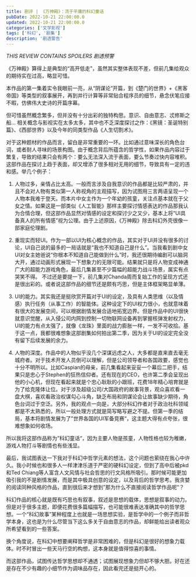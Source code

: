 ```yaml
---
title: 剧评 | 《万神殿》：流于平庸的科幻童话
pubDate: 2022-10-21 22:00:00.0
updated: 2022-10-21 22:00:00.0
categories: ['文学影视']
tags: ['科幻', '剧集']
description: '剧透警告'
---
```

*THIS REVIEW CONTAINS SPOILERS 剧透预警*

《万神殿》算得上是典型的“高开低走”，虽然其实整体表现不差，但前几集给观众的期待实在过高，略显可惜。

本作品的第一集着实令我眼前一亮，从“阴谋论”开篇，到《楚门的世界》+《黑客帝国》等类型的叙事展开，再到并行计算等非常贴合程序员的细节，悬念伏笔应接不暇，仿佛伟大史诗的开篇序幕。

但可惜虽然概念繁多，但并没有十分出彩的独特构思。意识、自由意志、忒修斯之船... 相关概念与影视实在太多太多，其中也不乏深度探讨之作：《黑镜：圣诞特别篇》、《西部世界》以及今年的同类型作品《人生切割术》。

对于这种题材的作品而言，留白是非常重要的一环。比如通过意味深长的角色台词，或者耐人寻味的场景构图。由于概念背后所蕴含的哲学性，如果作品内容过于繁复，导致的结果只会有两个：要么无法深入流于表面，要么节奏过快内容堆积。这部作品在探讨上趋于表面，却又增添了很多相对无用的细节，导致具有一定的违和感。举几个例子：

1. 人物过多，亲情占比太高。一般而言涉及自我意识的作品都是比较严肃的，并且不会对人物有类似第一人称视角的主观描写，因为试图用三言两语呈现一个人物本我难于登天。而本片中女主作为一个年幼的孩童，关注点基本就在于父女之情。如果这是一部类似《人工智能》那样主要探讨情感表达的作品那我认为合情合理，但这部作品显然对情感的设定和探讨少之又少，基本上将“UI具备真人的所有情感”视为公理。由于上述原因，《万神殿》除去科幻外壳很像一部家庭伦理剧。

2. 重现实而轻UI。作为一部以UI为核心概念的作品，其实对于UI并没有很多的讨论，UI自己说的最多的一局话就是“我也不知道自己是什么”。当我看到剧中女UI对女主她爸说“你根本不知道自己能做到什么”时，我还很期待编剧可以脑洞大开，通过动画形式展现一下想象力的无限可能。结果就只是将人物变成神通广大的超能力游戏角色，最后几集甚至不少篇幅的超能力战斗场景，属实有点哭笑不得。
不过还是要提一下，前几集对Chanda周而复始工作的呈现方式还是很出彩的。或者说这部作品的细节还是颇有巧思，但是主体框架略显单薄。

3. UI的能力。其实我还是挺欣赏开篇对于UI的设定，及具有人类思维（以及情感）执行任务（从事工作）的智能体。这种设定下的UI权力很小，也就意味着有很大的发展空间，可以根据剧情发展合适地拓宽边界。但是作品中的UI很快就意识觉醒，从入侵公司内网到控制一切物联网设备再到掌握核弹发射权力，UI的能力有点太强了，就像《龙珠》里面的战力膨胀一样，一发不可收拾。基于这一点，我都很难想象这部剧集如何拍出第二季，因为关于UI的设定完全没有留下后续发展的余力。

4. 人物的深度。作品中的人物似乎没几个深谋远虑之人，大多都是直来直去毫无城府者。对于技术开发人员倒可以理解，但是公司领导者和各国政要，感觉也十分不明所以。比如Caspian的母亲，前几集看起来妥妥一个幕后二把手，结果只是忠心于Stephen的狂热信仰者。还有现在的CEO，也许第二季会呈现出他的小心机，但现在看起来就是个忠心耿耿的小跟班，花费18年精心培育就是为了给克隆体让位。对于涉及超级公司/大国政府的故事背景，观众喜欢看一盘大棋，喜欢看政治权谋勾心斗角，缺乏布局和阴谋论会让故事缺少期待，角色台词过于空泛。另外，我的观点一向是，大部分科幻作者对于政治社科领域都是不太熟悉的，所以一般处理方式就是简写略写避之不提。但第一季的结局，基本将剧情发展为了”世界各国的UI军备竞赛“，这主题大得有点夸张，很难想象如何收场。

所以我将这部作品称为”科幻童话“，因为主要人物是孩童，人物性格也较为稚嫩，游戏人物打斗等剧情也有些浅显。

最后，我试图表达一下我对于科幻中哲学元素的想法，这个问题也萦绕在我心中许久。我小时候也和很多人一样津津乐道于严密的硬科幻设定，但到了高中后被pkd和Ted Chiang等人富含人文风情与社会哲思的行文风格所吸引。那时候可能更加吸引我的不是剧情发展，而是其中极具创意的设定，以及背后的哲学思考。我贪婪的阅读同种风格的作品，直到很后来才想到”那为什么不直接阅读哲学作品呢“？

科幻作品的核心就是既有巧思也有叙事，叙述是思想的载体，思想是叙事的动力。但是对于很多主题，即便花费很多篇幅描写，也可能很难表达准确其中的哲学思想。一个“科幻故事”某种程度上也就是一场思想实验，是哲学中的一个例子而非哲学本身，这也是为什么尽管当下这么多关于自由意志的作品，却鲜能给出读者观众所希望看到的一些答案。

换个角度说，在科幻中想要阐释哲学是非常困难的，但是科幻是很好的想象力载体。时不时冒出一些天马行空的构想，这本身就是值得惊喜的事情。

而这部作品，试图传达哲学思想却不通透；试图展现想象力但却不够大胆。好在还是存在不少有趣的小细节作为调味品存在，因此看完还是挺开心的。
